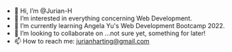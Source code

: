 - 👋 Hi, I’m @Jurian-H
- 👀 I’m interested in everything concerning Web Development.
- 🌱 I’m currently learning Angela Yu's Web Development Bootcamp 2022.
- 💞️ I’m looking to collaborate on ...not sure yet, something for later!
- 📫 How to reach me: jurianharting@gmail.com
<!---
Jurian-H/Jurian-H is a ✨ special ✨ repository because its `README.md` (this file) appears on your GitHub profile.
You can click the Preview link to take a look at your changes.
--->
